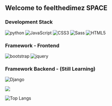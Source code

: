 ## Welcome to feelthedimez SPACE

<!--
**feelthedimez/feelthedimez** is a ✨ _special_ ✨ repository because its `README.md` (this file) appears on your GitHub profile.

Here are some ideas to get you started:

- 🔭 I’m currently working on ...
- 🌱 I’m currently learning ...
- 👯 I’m looking to collaborate on ...
- 🤔 I’m looking for help with ...
- 💬 Ask me about ...
- 📫 How to reach me: ...
- 😄 Pronouns: ...
- ⚡ Fun fact: ...
-->

### Development Stack
![python](https://img.shields.io/badge/-python-grey?style=for-the-badge&logo=python&logoColor=white&labelColor=f3f4ed)
![JavaScript](https://img.shields.io/badge/-JavaScript-grey?style=for-the-badge&logo=javascript&logoColor=white&labelColor=f3f4ed)
![CSS3](https://img.shields.io/badge/css%203-grey?style=for-the-badge&logo=css3&logoColor=white&labelColor=f3f4ed)
![Sass](https://img.shields.io/badge/sass-grey?style=for-the-badge&logo=sass&logoColor=white&labelColor=f3f4ed)
![HTML5](https://img.shields.io/badge/html%205-grey?style=for-the-badge&logo=html5&logoColor=white&labelColor=f3f4ed)
<br>

### Framework - Frontend
![bootstrap](https://img.shields.io/badge/-bootstrap-grey?style=for-the-badge&logo=bootstrap&logoColor=white&labelColor=f3f4ed)
![jquery](https://img.shields.io/badge/-jquery-grey?style=for-the-badge&logo=jquery&logoColor=white&labelColor=f3f4ed)

### Framework Backend - (Still Learning)
![Django](https://img.shields.io/badge/-JavaScript-grey?style=for-the-badge&logo=django&logoColor=white&labelColor=f3f4ed)

<img src="https://github-readme-stats.vercel.app/api?username=feelthedimez&show_icons=true&count_private=true&theme=gotham&title_color=f3f4ed&text_color=fff&icon_color=f3f4ed">
<br>

![Top Langs](https://github-readme-stats.vercel.app/api/top-langs/?username=feelthedimez&count_private=true&theme=gotham&title_color=f3f4ed&text_color=f3f4ed)
